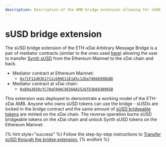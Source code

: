 ```yaml
---
description: Description of the AMB bridge extension allowing for sUSD token transfer
---
```


# sUSD bridge extension

The sUSD bridge extension of the ETH-xDai Arbitrary Message Bridge is a pair of mediator contracts (similar to the ones used [here](https://docs.tokenbridge.net/amb-bridge/erc677-to-erc677-bridge-on-top-of-amb)) allowing the user to transfer [Synth sUSD](https://etherscan.io/token/0x57ab1e02fee23774580c119740129eac7081e9d3) from the Ethereum Mainnet to the xDai chain and back.

* Mediator contract at Ethereum Mainnet:
  * [`0x71F12d03E1711cb96E11E1A5c12Da7466699Db8D`](https://etherscan.io/address/0x71F12d03E1711cb96E11E1A5c12Da7466699Db8D)
* Mediator contract at xDai chain:
  * [`0xD9a3039cfC70aF84AC9E566A2526fD3b683B995B`](https://blockscout.com/xdai/mainnet/address/0xd9a3039cfc70af84ac9e566a2526fd3b683b995b/transactions)

This extension was deployed to demonstrate a working model of the ETH-xDai AMB. Anyone who owns sUSD tokens can use the bridge - sUSDs are locked in the bridge contract and the same amount of [sUSD bridgeable tokens](https://blockscout.com/xdai/mainnet/address/0x4c36d2919e407f0cc2ee3c993ccf8ac26d9ce64e) are minted on the xDai chain. The reverse operation burns sUSD bridgeable tokens on the xDai chain and unlock Synth sUSD tokens on the Ethereum Mainnet.

{% hint style="success" %}
Follow the step-by-step instructions to [Transfer sUSD through the bridge extension.](transfer-susd-through-the-bridge-extension.md)
{% endhint %}
